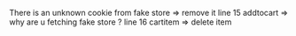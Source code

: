 There is an unknown cookie from fake store => remove it
line 15 addtocart => why are u fetching fake store ?
line 16 cartitem => delete item
